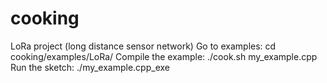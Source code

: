 # cooking
LoRa project (long distance sensor network)
Go to examples:
  cd cooking/examples/LoRa/ 
Compile the example:
  ./cook.sh my_example.cpp 
Run the sketch:
  ./my_example.cpp_exe 
